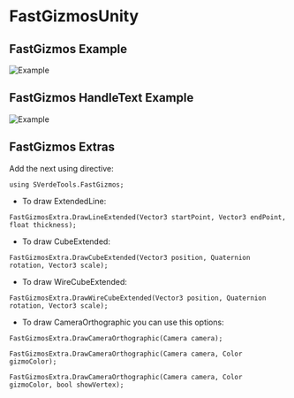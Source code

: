 # FastGizmosUnity
## FastGizmos Example
![Example](https://github.com/sverdegd/FastGizmosUnity/blob/master/ReadmeImages/FastGizmosExample.gif)
## FastGizmos HandleText Example
![Example](https://github.com/sverdegd/FastGizmosUnity/blob/master/ReadmeImages/FastGizmoHandleTextExample.gif)
## FastGizmos Extras
Add the next using directive:

`using SVerdeTools.FastGizmos;`

* To draw ExtendedLine:

`FastGizmosExtra.DrawLineExtended(Vector3 startPoint, Vector3 endPoint, float thickness);`

* To draw CubeExtended:

`FastGizmosExtra.DrawCubeExtended(Vector3 position, Quaternion rotation, Vector3 scale);`

* To draw WireCubeExtended:

`FastGizmosExtra.DrawWireCubeExtended(Vector3 position, Quaternion rotation, Vector3 scale);`

* To draw CameraOrthographic you can use this options:

`FastGizmosExtra.DrawCameraOrthographic(Camera camera);`

`FastGizmosExtra.DrawCameraOrthographic(Camera camera, Color gizmoColor);`

`FastGizmosExtra.DrawCameraOrthographic(Camera camera, Color gizmoColor, bool showVertex);`


